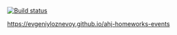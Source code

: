 [![Build status](https://ci.appveyor.com/api/projects/status/jmvgk8d366l7161s?svg=true)](https://ci.appveyor.com/project/evgeniyloznevoy/ahj-homeworks-events)

https://evgeniyloznevoy.github.io/ahj-homeworks-events